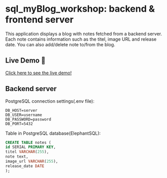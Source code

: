 # sql_myBlog_workshop: backend & frontend server

This application displays a blog with notes fetched from a backend server. Each note contains information such as the titel, image URL and release date. You can also add/delete note to/from the blog.

## Live Demo :flamingo:

[Click here to see the live demo!](https://myblog-starlight-122f3f.netlify.app/)

## Backend server

PostgreSQL connection settings(.env file):

```
DB_HOST=server
DB_USER=username
DB_PASSWORD=password
DB_PORT=5432
```

Table in PostgreSQL database(ElephantSQL):

```sql
CREATE TABLE notes (
id SERIAL PRIMARY KEY,
titel VARCHAR(255),
note text,
image_url VARCHAR(255),
release_date DATE
);
```
